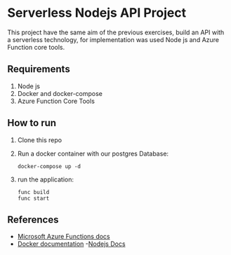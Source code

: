 # Serverless Nodejs API Project

This project have the same aim of the previous exercises, build an API with a serverless technology, for implementation was used Node js and Azure Function core tools.

## Requirements

1. Node js
2. Docker and docker-compose
3. Azure Function Core Tools

## How to run
1. Clone this repo

2. Run a docker container with our postgres Database:
    
    ```console
    docker-compose up -d
    ```

3. run the application:

    ```console
    func build
    func start
    ```

## References
- [Microsoft Azure Functions docs](https://docs.microsoft.com/en-us/azure/azure-functions/#:~:text=Azure%20Functions%20documentation%20You%20focus%20on%20the%20pieces,process%20IoT%20streams,%20manage%20message%20queues,%20and%20more.)
- [Docker documentation](https://docs.docker.com)
-[Nodejs Docs](https://nodejs.org/en/docs/)

